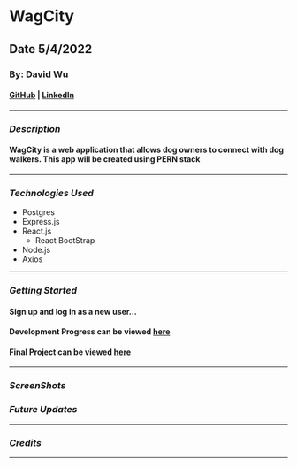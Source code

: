 # WagCity

## Date 5/4/2022

### By: David Wu

#### [GitHub](https://github.com/dwu621) | [LinkedIn](www.linkedin.com/in/dwu621)
***

### ***Description***

#### WagCity is a web application that allows dog owners to connect with dog walkers. This app will be created using PERN stack
***

### ***Technologies Used***
* Postgres
* Express.js
* React.js
  * React BootStrap  
* Node.js
* Axios
***

### ***Getting Started***

#### Sign up and log in as a new user...
#### Development Progress can be viewed [here](https://trello.com/b/43IDCroR/wagcity)
#### Final Project can be viewed [here](insert-link-here)
***

### ***ScreenShots***

<!-- ##### image header 1
![Grizz](https://external-content.duckduckgo.com/iu/?u=https%3A%2F%2Ftse3.mm.bing.net%2Fth%3Fid%3DOIP.QtSdytu1CB7Bv8hEWCRP9QAAAA%26pid%3DApi&f=1)

##### image header 2
![PanPan](https://external-content.duckduckgo.com/iu/?u=https%3A%2F%2Ftse2.mm.bing.net%2Fth%3Fid%3DOIP.N4zWsaGP2MF1e65EX9QHgQAAAA%26pid%3DApi&f=1)

##### image header 3
![IceBear](https://external-content.duckduckgo.com/iu/?u=https%3A%2F%2Ftse4.mm.bing.net%2Fth%3Fid%3DOIP.DkyqtKrdx3hEHIO0LQdK4gAAAA%26pid%3DApi&f=1)
*** -->

### ***Future Updates***

<!-- - [ ] Future Update 1 -->
<!-- - [ ] Future Update 2 -->
<!-- - [x] Completed Update -->
<!-- - [x] ~~Strikethrough~~ Items Also -->
***

### ***Credits***

<!-- ##### Bear Images: [DuckDuckGo](http://www.duckduckgo.com) -->

<!-- ##### Markdown Guide: [ia.net](https://ia.net/writer/support/general/markdown-guide) -->

<!-- ##### Credit Three: [credit-name](insert-link -here) -->
***